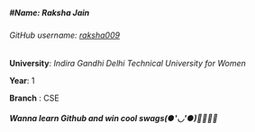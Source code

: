 ##### #Name: Raksha Jain

###### GitHub username: [raksha009](https://github.com/raksha009)

**University**: *Indira Gandhi Delhi Technical University for Women*

**Year**: 1

**Branch** : CSE

##### Wanna learn Github and win cool swags(●'◡'●)🤘🏻🤘🏻

